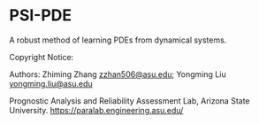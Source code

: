 # PSI-PDE
A robust method of learning PDEs from dynamical systems.

Copyright Notice:

Authors: Zhiming Zhang zzhan506@asu.edu; Yongming Liu yongming.liu@asu.edu

Prognostic Analysis and Reliability Assessment Lab, Arizona State University. https://paralab.engineering.asu.edu/
